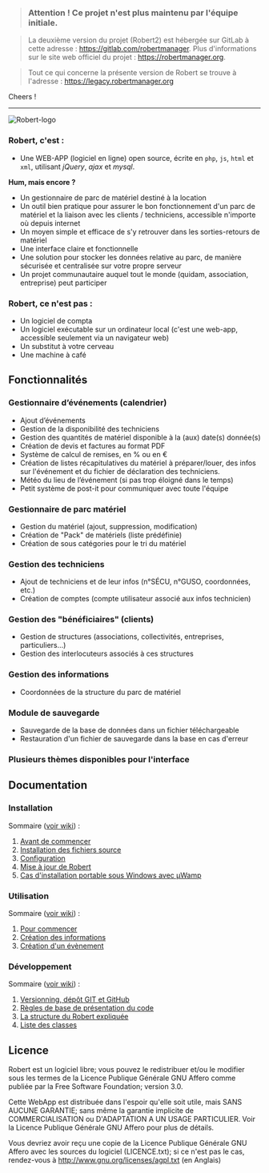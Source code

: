 > ### Attention ! Ce projet n'est plus maintenu par l'équipe initiale.  

> La deuxième version du projet (Robert2) est hébergée sur GitLab à cette adresse : https://gitlab.com/robertmanager. Plus d'informations sur le site web officiel du projet : https://robertmanager.org.

> Tout ce qui concerne la présente version de Robert se trouve à l'adresse : https://legacy.robertmanager.org

Cheers !

---

![Robert-logo](https://robertmanager.org/gfx/Logo_ROBERT.png)

### Robert, c'est :
- Une WEB-APP (logiciel en ligne) open source, écrite en `php`, `js`, `html` et `xml`, utilisant _jQuery_, _ajax_ et _mysql_.

**Hum, mais encore ?**

- Un gestionnaire de parc de matériel destiné à la location
- Un outil bien pratique pour assurer le bon fonctionnement d'un parc de matériel et la liaison avec les clients / techniciens, accessible n'importe où depuis internet
- Un moyen simple et efficace de s'y retrouver dans les sorties-retours de matériel
- Une interface claire et fonctionnelle
- Une solution pour stocker les données relative au parc, de manière sécurisée et centralisée sur votre propre serveur
- Un projet communautaire auquel tout le monde (quidam, association, entreprise) peut participer

### Robert, ce n'est pas :
- Un logiciel de compta
- Un logiciel exécutable sur un ordinateur local (c'est une web-app, accessible seulement via un navigateur web)
- Un substitut à votre cerveau
- Une machine à café

## Fonctionnalités
### Gestionnaire d’événements (calendrier)
- Ajout d’événements
- Gestion de la disponibilité des techniciens
- Gestion des quantités de matériel disponible à la (aux) date(s) donnée(s)
- Création de devis et factures au format PDF
- Système de calcul de remises, en % ou en €
- Création de listes récapitulatives du matériel à préparer/louer, des infos sur l'événement et du fichier de déclaration des techniciens.
- Météo du lieu de l’événement (si pas trop éloigné dans le temps)
- Petit système de post-it pour communiquer avec toute l'équipe

### Gestionnaire de parc matériel
- Gestion du matériel (ajout, suppression, modification)
- Création de "Pack" de matériels (liste prédéfinie)
- Création de sous catégories pour le tri du matériel

### Gestion des techniciens
- Ajout de techniciens et de leur infos (n°SÉCU, n°GUSO, coordonnées, etc.)
- Création de comptes (compte utilisateur associé aux infos technicien)

### Gestion des "bénéficiaires" (clients)
- Gestion de structures (associations, collectivités, entreprises, particuliers...)
- Gestion des interlocuteurs associés à ces structures

### Gestion des informations
- Coordonnées de la structure du parc de matériel

### Module de sauvegarde
- Sauvegarde de la base de données dans un fichier téléchargeable
- Restauration d'un fichier de sauvegarde dans la base en cas d'erreur

### Plusieurs thèmes disponibles pour l'interface

## Documentation
### Installation
Sommaire ([voir wiki](https://github.com/RobertManager/robert/wiki/3.-Documentation-du-Robert-:-INSTALLATION)) :

1. [Avant de commencer](https://github.com/RobertManager/robert/wiki/3.-Documentation-du-Robert-:-INSTALLATION#1-avant-de-commencer)
2. [Installation des fichiers source](https://github.com/RobertManager/robert/wiki/3.-Documentation-du-Robert-:-INSTALLATION#2-installation-des-fichiers-source)
3. [Configuration](https://github.com/RobertManager/robert/wiki/3.-Documentation-du-Robert-:-INSTALLATION#3-configuration)
4. [Mise à jour de Robert](https://github.com/RobertManager/robert/wiki/3.-Documentation-du-Robert-:-INSTALLATION#4-mise-à-jour-de-robert)
5. [Cas d'installation portable sous Windows avec µWamp](https://github.com/RobertManager/robert/wiki/3.-Documentation-du-Robert-:-INSTALLATION#5-cas-dinstallation-portable-sous-windows-avec-µwamp)

### Utilisation
Sommaire ([voir wiki](https://github.com/RobertManager/robert/wiki/4.-Documentation-du-Robert-:-UTILISATION)) :

1. [Pour commencer](https://github.com/RobertManager/robert/wiki/4.-Documentation-du-Robert-:-UTILISATION#1-pour-commencer)
2. [Création des informations](https://github.com/RobertManager/robert/wiki/4.-Documentation-du-Robert-:-UTILISATION#2-création-des-informations)
3. [Création d'un évènement](https://github.com/RobertManager/robert/wiki/4.-Documentation-du-Robert-:-UTILISATION#3-workflow-création-dun-évènement)

### Développement
Sommaire ([voir wiki](https://github.com/RobertManager/robert/wiki/5.-Documentation-du-Robert-:-D%C3%89VELOPPEMENT)) :

1. [Versionning, dépôt GIT et GitHub](https://github.com/RobertManager/robert/wiki/5.-Documentation-du-Robert-:-D%C3%89VELOPPEMENT#1-versionning-dépôt-git-et-github)
2. [Règles de base de présentation du code](https://github.com/RobertManager/robert/wiki/5.-Documentation-du-Robert-:-D%C3%89VELOPPEMENT#2-règles-de-base-de-présentation-du-code)
3. [La structure du Robert expliquée](https://github.com/RobertManager/robert/wiki/5.-Documentation-du-Robert-:-D%C3%89VELOPPEMENT#3-la-structure-du-robert-expliquée)
4. [Liste des classes](https://github.com/RobertManager/robert/wiki/5.-Documentation-du-Robert-:-D%C3%89VELOPPEMENT#4-liste-des-classes)

## Licence
Robert est un logiciel libre; vous pouvez le redistribuer et/ou
le modifier sous les termes de la Licence Publique Générale GNU Affero
comme publiée par la Free Software Foundation;
version 3.0.

Cette WebApp est distribuée dans l'espoir qu'elle soit utile,
mais SANS AUCUNE GARANTIE; sans même la garantie implicite de
COMMERCIALISATION ou D'ADAPTATION A UN USAGE PARTICULIER.
Voir la Licence Publique Générale GNU Affero pour plus de détails.

Vous devriez avoir reçu une copie de la Licence Publique Générale
GNU Affero avec les sources du logiciel (LICENCE.txt); si ce n'est pas
le cas, rendez-vous à http://www.gnu.org/licenses/agpl.txt (en Anglais)
